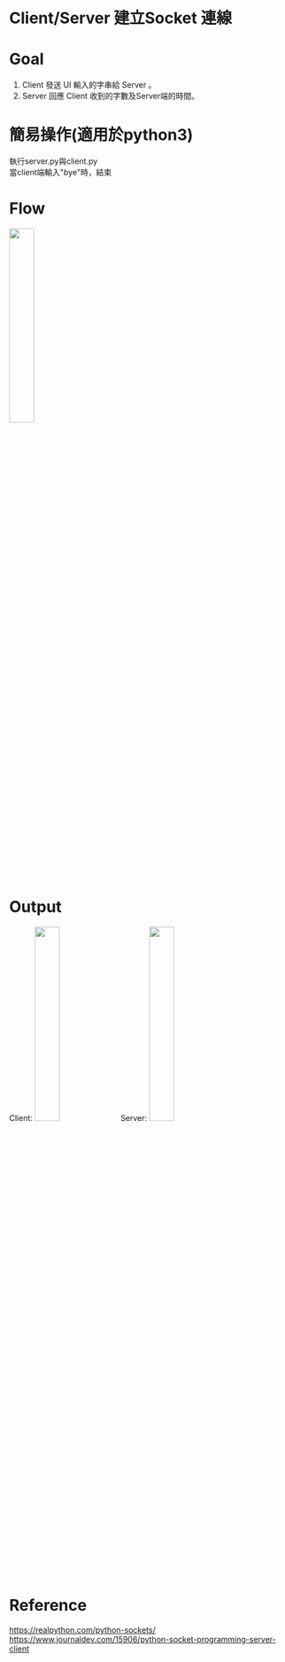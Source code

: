 # Client/Server 建立Socket 連線

# Goal
1. Client 發送 UI 輸入的字串給 Server 。
2. Server 回應 Client 收到的字數及Server端的時間。

# 簡易操作(適用於python3)
執行server.py與client.py    
當client端輸入"bye"時，結束

# Flow
<img src="https://i.imgur.com/z49ZnBu.png" width=30% height=30%>

# Output
Client: 
<img src="https://i.imgur.com/s7xxObH.png" width=30% height=30%>  Server: <img src="https://i.imgur.com/CskZEaX.png" width=30% height=30%>

# Reference
https://realpython.com/python-sockets/   
https://www.journaldev.com/15906/python-socket-programming-server-client

